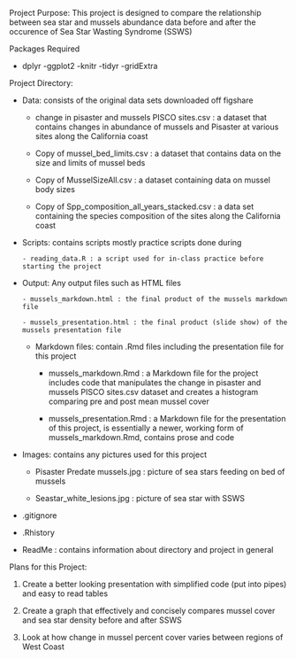 Project Purpose: This project is designed to compare the relationship between sea star and mussels abundance data before
and after the occurence of Sea Star Wasting Syndrome (SSWS)

Packages Required

- dplyr
-ggplot2
-knitr
-tidyr
-gridExtra

Project Directory:

  - Data: consists of the original data sets downloaded off figshare
      
      - change in pisaster and mussels PISCO sites.csv : a dataset that contains changes in abundance of mussels and Pisaster
      at various sites along the California coast
      
      - Copy of mussel_bed_limits.csv : a dataset that contains data on the size and limits of mussel beds
      
      - Copy of MusselSizeAll.csv : a dataset containing data on mussel body sizes
      
      - Copy of Spp_composition_all_years_stacked.csv : a data set containing the species composition of the sites along the 
      California coast
      

- Scripts: contains scripts mostly practice scripts done during 
  
      - reading_data.R : a script used for in-class practice before starting the project
    

      
- Output: Any output files such as HTML files 

  
      - mussels_markdown.html : the final product of the mussels markdown file
      
      - mussels_presentation.html : the final product (slide show) of the mussels presentation file
      
      
  
  - Markdown files: contain .Rmd files including the presentation file for this project
  
      - mussels_markdown.Rmd :  a Markdown file for the project includes code that manipulates the change in pisaster
      and mussels PISCO sites.csv dataset and creates a histogram comparing pre and post mean mussel cover
      
      - mussels_presentation.Rmd : a Markdown file for the presentation of this project, is essentially a newer, working form
      of mussels_markdown.Rmd, contains prose and code
      

 -  Images: contains any pictures used for this project

  
      - Pisaster Predate mussels.jpg : picture of sea stars feeding on bed of mussels
      
      - Seastar_white_lesions.jpg : picture of sea star with SSWS
  
  
  - .gitignore
  
  
  - .Rhistory
  
  
  - ReadMe : contains information about directory and project in general
  
  
  
  Plans for this Project:
  
  1) Create a better looking presentation with simplified code (put into pipes) and easy to read tables
  
  2) Create a graph that effectively and concisely compares mussel cover and sea star density before and after SSWS
  
  3) Look at how change in mussel percent cover varies between regions of West Coast